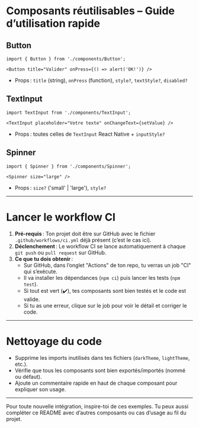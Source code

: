# Composants réutilisables – Guide d’utilisation rapide

## Button
```tsx
import { Button } from './components/Button';

<Button title="Valider" onPress={() => alert('OK!')} />
```
- Props : `title` (string), `onPress` (function), `style?`, `textStyle?`, `disabled?`

## TextInput
```tsx
import TextInput from './components/TextInput';

<TextInput placeholder="Votre texte" onChangeText={setValue} />
```
- Props : toutes celles de `TextInput` React Native + `inputStyle?`

## Spinner
```tsx
import { Spinner } from './components/Spinner';

<Spinner size="large" />
```
- Props : `size?` ('small' | 'large'), `style?`

---

# Lancer le workflow CI

1. **Pré-requis** : Ton projet doit être sur GitHub avec le fichier `.github/workflows/ci.yml` déjà présent (c’est le cas ici).
2. **Déclenchement** : Le workflow CI se lance automatiquement à chaque `git push` ou `pull request` sur GitHub.
3. **Ce que tu dois obtenir** :
   - Sur GitHub, dans l’onglet "Actions" de ton repo, tu verras un job "CI" qui s’exécute.
   - Il va installer les dépendances (`npm ci`) puis lancer les tests (`npm test`).
   - Si tout est vert (✔️), tes composants sont bien testés et le code est valide.
   - Si tu as une erreur, clique sur le job pour voir le détail et corriger le code.

---

# Nettoyage du code
- Supprime les imports inutilisés dans tes fichiers (`darkTheme`, `lightTheme`, etc.).
- Vérifie que tous les composants sont bien exportés/importés (nommé ou défaut).
- Ajoute un commentaire rapide en haut de chaque composant pour expliquer son usage.

---

Pour toute nouvelle intégration, inspire-toi de ces exemples. Tu peux aussi compléter ce README avec d’autres composants ou cas d’usage au fil du projet.
